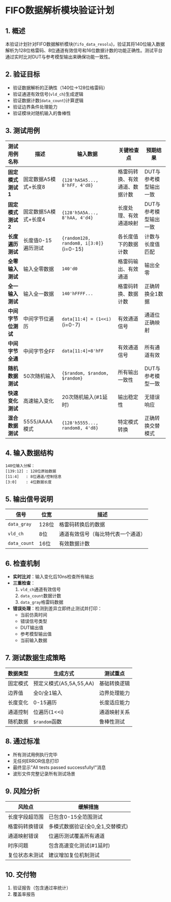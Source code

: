 # FIFO数据解析模块验证计划

## 1. 概述
本验证计划针对FIFO数据解析模块(`fifo_data_resolu`)，验证其将140位输入数据解析为128位格雷码、8位通道有效信号和16位数据计数的功能正确性。测试平台通过实时比对DUT与参考模型输出来确保功能一致性。

## 2. 验证目标
- 验证数据解析的正确性（140位→128位格雷码）
- 验证通道有效信号(`vld_ch`)生成逻辑
- 验证数据计数(`data_count`)计算逻辑
- 验证边界条件处理能力
- 验证模块对随机输入的鲁棒性

## 3. 测试用例

| 测试用例名称 | 描述 | 输入数据 | 关键检查点 | 预期结果 |
|--------------|------|----------|------------|----------|
| **固定模式测试1** | 固定数据A5模式+长度8 | `{128'hA5A5..., 8'hFF, 4'd8}` | 格雷码转换、有效通道、数据计数 | DUT与参考模型输出一致 |
| **固定模式测试2** | 固定数据5A模式+长度4 | `{128'h5A5A..., 8'hAA, 4'd4}` | 长度处理、有效通道映射 | DUT与参考模型输出一致 |
| **长度遍历测试** | 长度值0-15遍历测试 | `{random128, random8, i[3:0]}` (i=0-15) | 各长度值下的数据计数 | 计数与长度值匹配 |
| **全零输入测试** | 输入全零数据 | `140'd0` | 格雷码输出、有效通道 | 输出全零 |
| **全一输入测试** | 输入全一数据 | `140'hFFFF...` | 格雷码转换、数据计数 | 正确转换全1数据 |
| **中间字节位测试** | 中间字节位遍历 | `data[11:4] = (1<<i)` (i=0-7) | 有效通道信号 | 通道位正确映射 |
| **中间字节全通** | 中间字节全FF | `data[11:4]=8'hFF` | 有效通道信号 | 所有通道有效 |
| **随机数据测试** | 50次随机输入 | `{$random, $random, $random}` | 所有输出一致性 | DUT与参考模型一致 |
| **快速变化测试** | 高速输入变化 | 20次随机输入(#1延时) | 输出稳定性 | 无错误响应 |
| **混合数据测试** | 5555/AAAA模式 | `{128'h5555..., random8, 4'd8}` | 特定模式转换 | 正确转换交替模式 |

## 4. 输入数据结构
```plaintext
140位输入分解：
[139:12] : 128位原始数据
[11:4]   : 8位通道/控制信息
[3:0]    : 4位数据长度
```

## 5. 输出信号说明
| 信号 | 位宽 | 描述 |
|------|------|------|
| `data_gray` | 128位 | 格雷码转换后的数据 |
| `vld_ch` | 8位 | 通道有效信号（每比特代表一个通道） |
| `data_count` | 16位 | 有效数据计数 |

## 6. 检查机制
- **实时比对**：输入变化后10ns检查所有输出
- **三重检查**：
  1. `vld_ch`通道有效信号
  2. `data_count`数据计数
  3. `data_gray`格雷码数据
- **错误处理**：检测到差异立即终止测试并打印：
  - 当前仿真时间
  - 错误信号类型
  - DUT输出值
  - 参考模型输出值
  - 当前输入数据

## 7. 测试数据生成策略
| 数据类型 | 生成方式 | 测试重点 |
|----------|----------|----------|
| 固定模式 | 预定义模式(A5,5A,55,AA) | 基础转换逻辑 |
| 边界值 | 全0/全1输入 | 边界处理能力 |
| 长度变化 | 0-15遍历 | 长度适应能力 |
| 通道控制 | 位遍历(1<<i) | 通道映射关系 |
| 随机数据 | `$random`函数 | 鲁棒性测试 |

## 8. 通过标准
- 所有测试用例执行完毕
- 无任何ERROR信息打印
- 最终显示"All tests passed successfully!"消息
- 波形文件完整记录所有测试场景

## 9. 风险分析
| 风险点 | 缓解措施 |
|--------|----------|
| 长度字段超范围 | 已包含0-15全范围测试 |
| 格雷码转换错误 | 多模式数据验证(全0,全1,交替模式) |
| 通道映射错误 | 位遍历测试覆盖所有通道 |
| 时序问题 | 包含高速变化测试(#1延时) |
| 复位状态未测试 | 建议增加复位机制测试 |

## 10. 交付物
1. 验证报告（包含通过率统计）
2. 覆盖率报告